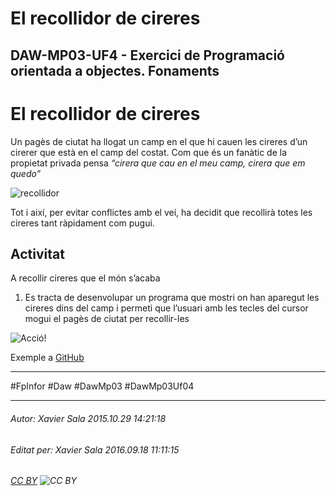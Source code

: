 # El recollidor de cireres
## DAW-MP03-UF4 - Exercici de Programació orientada a objectes. Fonaments
El recollidor de cireres
==========================
Un pagès de ciutat ha llogat un camp en el que hi cauen les cireres d’un cirerer que està en el camp del costat. Com que és un fanàtic de la propietat privada pensa *“cirera que cau en el meu camp, cirera que em quedo”*

![recollidor](https://raw.githubusercontent.com/utrescu/cireraman/master/README/recollidor.png)

Tot i així, per evitar conflictes amb el veí, ha decidit que recollirà totes les cireres tant ràpidament com pugui.

Activitat
-----------------
A recollir cireres que el món s’acaba

1. Es tracta de desenvolupar un programa que mostri on han aparegut les cireres dins del camp i permeti que l’usuari amb les tecles del cursor mogui el pagès de ciutat per recollir-les

![Acció!](https://raw.githubusercontent.com/utrescu/cireraman/master/README/cireraMan.png)

Exemple a [GitHub](https://github.com/utrescu/cireraman)

---

#FpInfor #Daw #DawMp03 #DawMp03Uf04

---

###### Autor: Xavier Sala 2015.10.29 14:21:18
###### Editat per: Xavier Sala 2016.09.18 11:11:15
###### [CC BY](https://creativecommons.org/licenses/by/4.0/) ![CC BY](https://licensebuttons.net/l/by/3.0/80x15.png)
